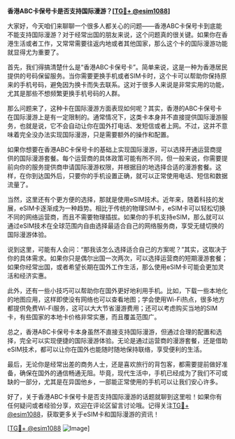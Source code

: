 **香港ABC卡保号卡是否支持国际漫游？[[TG💪+ @esim1088](https://t.me/s/esim1088)]**

大家好，今天咱们来聊聊一个很多人都关心的问题——香港ABC卡保号卡到底能不能支持国际漫游？对于经常出国的朋友来说，这个问题真的很关键。如果你在香港生活或者工作，又常常需要往返内地或者其他国家，那么这个卡的国际漫游功能就显得尤为重要了。

首先，我们得搞清楚什么是“香港ABC卡保号卡”。简单来说，这是一种为香港居民提供的号码保留服务。当你需要更换手机或者SIM卡时，这个卡可以帮助你保持原来的手机号码，避免因为换卡而失去联系。这对于很多人来说是非常实用的功能，尤其是那些不想频繁更换手机号码的人群。

那么问题来了，这种卡在国际漫游方面表现如何呢？其实，香港的ABC卡保号卡在国际漫游上是有一定限制的。通常情况下，这类卡本身并不直接提供国际漫游服务，也就是说，它不会自动让你在国外打电话、发短信或者上网。不过，这并不意味着完全没办法实现国际漫游，只是需要额外的操作和配置。

如果你想要在香港ABC卡保号卡的基础上实现国际漫游，可以选择开通运营商提供的国际漫游套餐。每个运营商的具体政策可能有所不同，但一般来说，你需要提前向你的服务提供商申请国际漫游权限，并根据目的地选择合适的漫游套餐。这样，在你到达国外后，只要你的手机设置正确，就可以正常使用电话、短信和数据流量了。

当然，这里还有个更方便的选择，那就是使用eSIM技术。近年来，随着科技的发展，eSIM卡逐渐成为一种趋势。相比于传统的物理SIM卡，eSIM卡可以轻松切换不同的网络运营商，而且不需要物理插拔。如果你的手机支持eSIM，那么就可以通过eSIM技术在全球范围内自由选择最适合自己的网络服务商，享受无缝切换的国际漫游体验。

说到这里，可能有人会问：“那我该怎么选择适合自己的方案呢？”其实，这取决于你的具体需求。如果你只是偶尔出国一次两次，可以选择运营商的短期漫游套餐；如果你经常出国，或者希望长期在国外工作生活，那么使用eSIM卡可能会更加灵活和经济实惠。

此外，还有一些小技巧可以帮助你在国外更好地利用手机。比如，下载一些本地化的地图应用，这样即使没有网络也可以查看地图；学会使用Wi-Fi热点，很多地方都提供免费Wi-Fi服务，这可以大大节省漫游费用；还可以考虑购买当地的SIM卡，有些国家的本地卡价格非常实惠，而且覆盖范围广。

总之，香港ABC卡保号卡本身虽然不直接支持国际漫游，但通过合理的配置和选择，完全可以实现便捷的国际漫游体验。无论是通过运营商的漫游套餐，还是借助eSIM技术，都可以让你在国外也能随时随地保持联络，享受便利的生活。

最后，无论你是经常出差的商务人士，还是喜欢旅行的背包客，都需要提前做好准备，确保在国外的通信畅通无阻。毕竟，现代生活中，手机已经成为了我们不可或缺的一部分，尤其是在异国他乡，一部能正常使用的手机可以让我们安心许多。

好了，关于香港ABC卡保号卡是否支持国际漫游的话题就聊到这里啦！如果你有任何疑问或者经验分享，欢迎在评论区留言讨论哦。记得关注[TG💪+ @esim1088](https://t.me/s/esim1088)，获取更多关于eSIM卡和国际漫游的资讯！

[[TG💪+ @esim1088](https://t.me/s/esim1088) ![Image](https://i.postimg.cc/4NQfJmqS/Snipaste-2025-05-13-00-14-12.png)]
